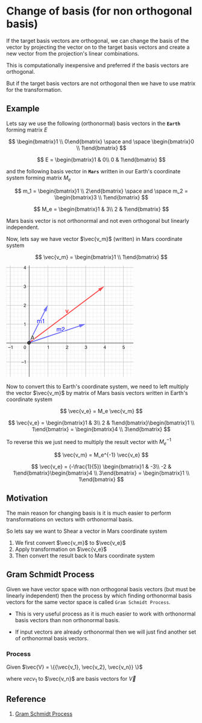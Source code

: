 # Change of basis (for non orthogonal basis)

If the target basis vectors are orthogonal, we can change the basis of the vector by projecting the vector on to the target basis vectors and  create a new vector from the projection's linear combinations.

This is computationally inexpensive and preferred if the basis vectors are orthogonal.

But if the target basis vectors are not orthogonal then we have to use matrix for the transformation.

## Example

Lets say we use the following (orthonormal) basis vectors in the **`Earth`** forming matrix $E$

$$
\begin{bmatrix}1 \\
0\end{bmatrix} \space and \space \begin{bmatrix}0 \\ 
1\end{bmatrix}
$$

$$
E = \begin{bmatrix}1 & 0\\
0 & 1\end{bmatrix}
$$

and the following basis vector in **`Mars`** written in our Earth's coordinate system forming matrix $M_e$

$$
m_1 = \begin{bmatrix}1 \\ 
2\end{bmatrix} \space and \space m_2 = \begin{bmatrix}3 \\
1\end{bmatrix}
$$

$$
M_e = \begin{bmatrix}1 & 3\\
2 & 1\end{bmatrix}
$$

Mars basis vector is not orthonormal and not even orthogonal but linearly independent.

Now, lets say we have vector $\vec{v_m}$ (written) in Mars coordinate system

$$
\vec{v_m} = \begin{bmatrix}1 \\
1\end{bmatrix}
$$

![geogebra vector](img/010.change_of_basis_for_non_orthogonal_basis-0303102648.png)

Now to convert this to Earth's coordinate system, we need to left multiply the vector $\vec{v_m}$ by matrix of Mars basis vectors written in Earth's coordinate system

$$
\vec{v_e} = M_e \vec{v_m} 
$$


$$
\vec{v_e} = \begin{bmatrix}1 & 3\\
2 & 1\end{bmatrix}\begin{bmatrix}1 \\
1\end{bmatrix} = \begin{bmatrix}4 \\
3\end{bmatrix}
$$

To reverse this we just need to multiply the result vector with $M_e^{-1}$

$$
\vec{v_m} = M_e^{-1} \vec{v_e} 
$$

$$
\vec{v_e} = (-\frac{1}{5}) \begin{bmatrix}1 & -3\\
-2 & 1\end{bmatrix}\begin{bmatrix}4 \\
3\end{bmatrix} = \begin{bmatrix}1 \\
1\end{bmatrix}
$$

## Motivation

The main reason for changing basis is it is much easier to perform transformations on vectors with orthonormal basis.

So lets say we want to Shear a vector in Mars coordinate system

1. We first convert $\vec{v_m}$ to $\vec{v_e}$
2. Apply transformation on $\vec{v_e}$
3. Then convert the result back to Mars coordinate system

## Gram Schmidt Process

Given we have vector space with non orthogonal basis vectors (but must be linearly independent) then the process by which finding orthonormal basis vectors for the same vector space is called `Gram Schmidt Process`.

* This is very useful process as it is much easier to work with orthonormal basis vectors than non orthonormal basis.

* If input vectors are already orthonormal then we will just find another set of orthonormal basis vectors.

### Process

Given $\vec{V} = \{{\vec{v_1}, \vec{v_2}, \vec{v_n}} \}$ 

where $vec{v_1}$ to $\vec{v_n}$ are basis vectors for $\vec{V}$

## Reference

1. [Gram Schmidt Process](https://www.youtube.com/watch?v=rHonltF77zI)